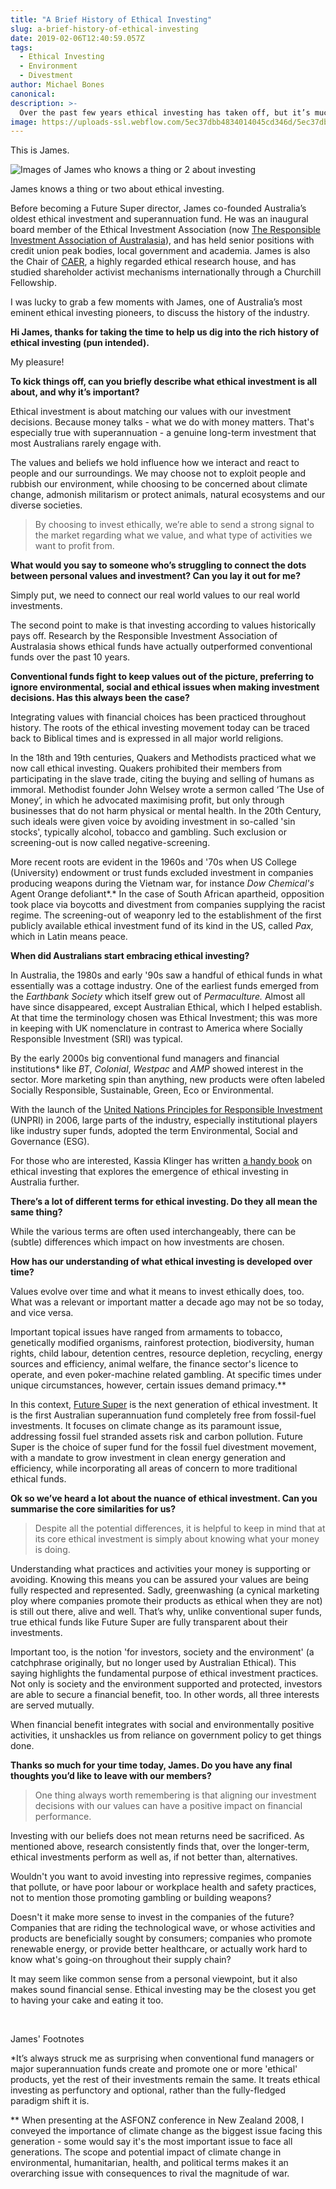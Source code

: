 ```yaml
---
title: "A Brief History of Ethical Investing"
slug: a-brief-history-of-ethical-investing
date: 2019-02-06T12:40:59.057Z
tags:
  - Ethical Investing
  - Environment
  - Divestment
author: Michael Bones
canonical:
description: >-
  Over the past few years ethical investing has taken off, but it’s much more than a recent fad. Here to catch you up on the long and fascinating history is Australia's ethical investing pioneer, James Thier.
image: https://uploads-ssl.webflow.com/5ec37dbb4834014045cd346d/5ec37dbc4834017765cd3d91_History%20of%20Ethical%20Investing%20(1).png
---
```


This is James.

![Images of James who knows a thing or 2 about investing](https://uploads-ssl.webflow.com/5ec37dbb4834014045cd346d/5ec37dbc483401e5a8cd3c50_Future%20Super%20-%20Team_James-Thier%401000.jpg)

James knows a thing or two about ethical investing.

Before becoming a Future Super director, James co-founded Australia’s oldest ethical investment and superannuation fund. He was an inaugural board member of the Ethical Investment Association (now [The Responsible Investment Association of Australasia](https://responsibleinvestment.org/)), and has held senior positions with credit union peak bodies, local government and academia. James is also the Chair of [CAER](https://caer.com.au/), a highly regarded ethical research house, and has studied shareholder activist mechanisms internationally through a Churchill Fellowship.

I was lucky to grab a few moments with James, one of Australia’s most eminent ethical investing pioneers, to discuss the history of the industry.

**Hi James, thanks for taking the time to help us dig into the rich history of ethical investing (pun intended).**

My pleasure!

**To kick things off, can you briefly describe what ethical investment is all about, and why it’s important?**

Ethical investment is about matching our values with our investment decisions. Because money talks - what we do with money matters. That's especially true with superannuation - a genuine long-term investment that most Australians rarely engage with.

The values and beliefs we hold influence how we interact and react to people and our surroundings. We may choose not to exploit people and rubbish our environment, while choosing to be concerned about climate change, admonish militarism or protect animals, natural ecosystems and our diverse societies.

> By choosing to invest ethically, we’re able to send a strong signal to the market regarding what we value, and what type of activities we want to profit from.

**What would you say to someone who’s struggling to connect the dots between personal values and investment? Can you lay it out for me?**

Simply put, we need to connect our real world values to our real world investments.

The second point to make is that investing according to values historically pays off. Research by the Responsible Investment Association of Australasia shows ethical funds have actually outperformed conventional funds over the past 10 years.

**Conventional funds fight to keep values out of the picture, preferring to ignore environmental, social and ethical issues when making investment decisions. Has this always been the case?**

Integrating values with financial choices has been practiced throughout history. The roots of the ethical investing movement today can be traced back to Biblical times and is expressed in all major world religions.

In the 18th and 19th centuries, Quakers and Methodists practiced what we now call ethical investing. Quakers prohibited their members from participating in the slave trade, citing the buying and selling of humans as immoral. Methodist founder John Welsey wrote a sermon called ‘The Use of Money’, in which he advocated maximising profit, but only through businesses that do not harm physical or mental health. In the 20th Century, such ideals were given voice by avoiding investment in so-called 'sin stocks', typically alcohol, tobacco and gambling. Such exclusion or screening-out is now called negative-screening.

More recent roots are evident in the 1960s and '70s when US College (University) endowment or trust funds excluded investment in companies producing weapons during the Vietnam war, for instance _Dow Chemical's_ Agent Orange defoliant*.* In the case of South African apartheid, opposition took place via boycotts and divestment from companies supplying the racist regime. The screening-out of weaponry led to the establishment of the first publicly available ethical investment fund of its kind in the US, called _Pax,_ which in Latin means peace.

**When did Australians start embracing ethical investing?**

In Australia, the 1980s and early '90s saw a handful of ethical funds in what essentially was a cottage industry. One of the earliest funds emerged from the _Earthbank Society_ which itself grew out of _Permaculture._ Almost all have since disappeared, except Australian Ethical, which I helped establish. At that time the terminology chosen was Ethical Investment; this was more in keeping with UK nomenclature in contrast to America where Socially Responsible Investment (SRI) was typical.

By the early 2000s big conventional fund managers and financial institutions\* like _BT_, _Colonial_, _Westpac_ and _AMP_ showed interest in the sector. More marketing spin than anything, new products were often labeled Socially Responsible, Sustainable, Green, Eco or Environmental.

With the launch of the [United Nations Principles for Responsible Investment](https://www.unpri.org/) (UNPRI) in 2006, large parts of the industry, especially institutional players like industry super funds, adopted the term Environmental, Social and Governance (ESG).

For those who are interested, Kassia Klinger has written [a handy book](https://www.booktopia.com.au/confessions-of-ethical-inve-ting-kassia-klinger/prod9781925112269.html) on ethical investing that explores the emergence of ethical investing in Australia further.

**There’s a lot of different terms for ethical investing. Do they all mean the same thing?**

While the various terms are often used interchangeably, there can be (subtle) differences which impact on how investments are chosen.

**How has our understanding of what ethical investing is developed over time?**

Values evolve over time and what it means to invest ethically does, too. What was a relevant or important matter a decade ago may not be so today, and vice versa.

Important topical issues have ranged from armaments to tobacco, genetically modified organisms, rainforest protection, biodiversity, human rights, child labour, detention centres, resource depletion, recycling, energy sources and efficiency, animal welfare, the finance sector's licence to operate, and even poker-machine related gambling. At specific times under unique circumstances, however, certain issues demand primacy.\*\*

In this context, [Future Super](https://www.myfuturesuper.com.au/switch/go-fossil-free) is the next generation of ethical investment. It is the first Australian superannuation fund completely free from fossil-fuel investments. It focuses on climate change as its paramount issue, addressing fossil fuel stranded assets risk and carbon pollution. Future Super is the choice of super fund for the fossil fuel divestment movement, with a mandate to grow investment in clean energy generation and efficiency, while incorporating all areas of concern to more traditional ethical funds.

**Ok so we’ve heard a lot about the nuance of ethical investment. Can you summarise the core similarities for us?**

> Despite all the potential differences, it is helpful to keep in mind that at its core ethical investment is simply about knowing what your money is doing.

Understanding what practices and activities your money is supporting or avoiding. Knowing this means you can be assured your values are being fully respected and represented. Sadly, greenwashing (a cynical marketing ploy where companies promote their products as ethical when they are not) is still out there, alive and well. That’s why, unlike conventional super funds, true ethical funds like Future Super are fully transparent about their investments.

Important too, is the notion 'for investors, society and the environment' (a catchphrase originally, but no longer used by Australian Ethical). This saying highlights the fundamental purpose of ethical investment practices. Not only is society and the environment supported and protected, investors are able to secure a financial benefit, too. In other words, all three interests are served mutually.

When financial benefit integrates with social and environmentally positive activities, it unshackles us from reliance on government policy to get things done.

**Thanks so much for your time today, James. Do you have any final thoughts you’d like to leave with our members?**

> One thing always worth remembering is that aligning our investment decisions with our values can have a positive impact on financial performance.

Investing with our beliefs does not mean returns need be sacrificed. As mentioned above, research consistently finds that, over the longer-term, ethical investments perform as well as, if not better than, alternatives.

Wouldn't you want to avoid investing into repressive regimes, companies that pollute, or have poor labour or workplace health and safety practices, not to mention those promoting gambling or building weapons?

Doesn't it make more sense to invest in the companies of the future? Companies that are riding the technological wave, or whose activities and products are beneficially sought by consumers; companies who promote renewable energy, or provide better healthcare, or actually work hard to know what's going-on throughout their supply chain?

It may seem like common sense from a personal viewpoint, but it also makes sound financial sense. Ethical investing may be the closest you get to having your cake and eating it too.

‍

James' Footnotes

\*It’s always struck me as surprising when conventional fund managers or major superannuation funds create and promote one or more 'ethical' products, yet the rest of their investments remain the same. It treats ethical investing as perfunctory and optional, rather than the fully-fledged paradigm shift it is.

\*\* When presenting at the ASFONZ conference in New Zealand 2008, I conveyed the importance of climate change as the biggest issue facing this generation - some would say it's the most important issue to face all generations. The scope and potential impact of climate change in environmental, humanitarian, health, and political terms makes it an overarching issue with consequences to rival the magnitude of war.
